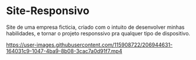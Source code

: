 # Site-Responsivo
Site de uma empresa ficticia, criado com o intuito de desenvolver minhas habilidades, e tornar o projeto responssivo pra qualquer tipo de dispositivo.


https://user-images.githubusercontent.com/115908722/206944631-164031c9-1047-4ba9-8b08-3cac7a0d91f7.mp4

